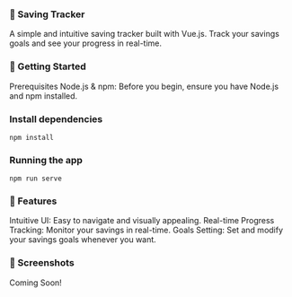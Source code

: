 ### 🎯 Saving Tracker
A simple and intuitive saving tracker built with Vue.js. Track your savings goals and see your progress in real-time.

### 🚀 Getting Started
Prerequisites
Node.js & npm: Before you begin, ensure you have Node.js and npm installed.

### Install dependencies
```
npm install
```
### Running the app
```
npm run serve
```
### 📌 Features
Intuitive UI: Easy to navigate and visually appealing.
Real-time Progress Tracking: Monitor your savings in real-time.
Goals Setting: Set and modify your savings goals whenever you want.

### 📸 Screenshots
Coming Soon!
